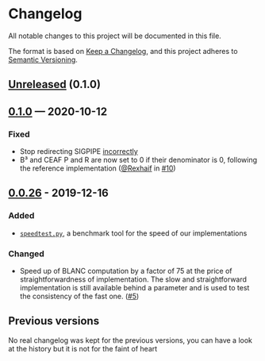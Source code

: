 Changelog
=========

All notable changes to this project will be documented in this file.

The format is based on [Keep a Changelog](https://keepachangelog.com/en/1.0.0/), and this project
adheres to [Semantic Versioning](https://semver.org/spec/v2.0.0.html).

## [Unreleased] (0.1.0)

[Unreleased]: https://github.com/loicgrobol/scorch/compare/v0.0.26...HEAD

## [0.1.0] — 2020-10-12

[0.1.0]: https://github.com/loicgrobol/scorch/compare/v0.0.26...0.1.0

### Fixed

- Stop redirecting SIGPIPE
  [incorrectly](https://docs.python.org/3/library/signal.html#note-on-sigpipe)
- B³ and CEAF P and R are now set to 0 if their denominator is 0, following the reference implementation ([@Rexhaif](https://github.com/Rexhaif) in [#10](https://github.com/LoicGrobol/scorch/pull/10))

## [0.0.26] - 2019-12-16

[0.0.26]: https://github.com/loicgrobol/scorch/compare/v0.0.25...v0.0.26

### Added

- [`speedtest.py`](/tests/speedtest.py), a benchmark tool for the speed of our implementations

### Changed

- Speed up of BLANC computation by a factor of 75 at the price of straightforwardness of
  implementation. The slow and straightforward implementation is still available behind a parameter
  and is used to test the consistency of the fast one.
  ([#5](https://github.com/LoicGrobol/scorch/pull/5))

## Previous versions

No real changelog was kept for the previous versions, you can have a look at the history but it is
not for the faint of heart
